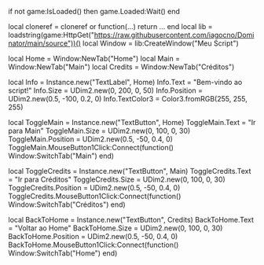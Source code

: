 if not game:IsLoaded() then
    game.Loaded:Wait()
end

local cloneref = cloneref or function(...) return ... end
local lib = loadstring(game:HttpGet("https://raw.githubusercontent.com/iagocno/Dominator/main/source"))()
local Window = lib:CreateWindow("Meu Script")

local Home = Window:NewTab("Home")
local Main = Window:NewTab("Main")
local Credits = Window:NewTab("Créditos")

local Info = Instance.new("TextLabel", Home)
Info.Text = "Bem-vindo ao script!"
Info.Size = UDim2.new(0, 200, 0, 50)
Info.Position = UDim2.new(0.5, -100, 0.2, 0)
Info.TextColor3 = Color3.fromRGB(255, 255, 255)

local ToggleMain = Instance.new("TextButton", Home)
ToggleMain.Text = "Ir para Main"
ToggleMain.Size = UDim2.new(0, 100, 0, 30)
ToggleMain.Position = UDim2.new(0.5, -50, 0.4, 0)
ToggleMain.MouseButton1Click:Connect(function()
    Window:SwitchTab("Main")
end)

local ToggleCredits = Instance.new("TextButton", Main)
ToggleCredits.Text = "Ir para Créditos"
ToggleCredits.Size = UDim2.new(0, 100, 0, 30)
ToggleCredits.Position = UDim2.new(0.5, -50, 0.4, 0)
ToggleCredits.MouseButton1Click:Connect(function()
    Window:SwitchTab("Créditos")
end)

local BackToHome = Instance.new("TextButton", Credits)
BackToHome.Text = "Voltar ao Home"
BackToHome.Size = UDim2.new(0, 100, 0, 30)
BackToHome.Position = UDim2.new(0.5, -50, 0.4, 0)
BackToHome.MouseButton1Click:Connect(function()
    Window:SwitchTab("Home")
end)
